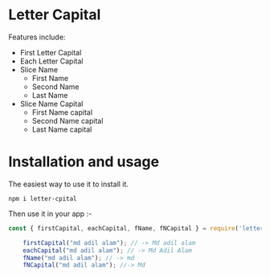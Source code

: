 # Letter Capital

Features include:

- First Letter Capital
- Each Letter Capital
- Slice Name
    - First Name
    - Second Name
    - Last Name
- Slice Name Capital
    - First Name capital
    - Second Name capital
    - Last Name capital

# Installation and usage

The easiest way to use it to install it.

```
npm i letter-cpital
```

Then use it in your app :-

```js
const { firstCapital, eachCapital, fName, fNCapital } = require('letter-cpital');

    firstCapital("md adil alam"); // -> Md adil alam
    eachCapital("md adil alam"); // -> Md Adil Alam
    fName("md adil alam"); // -> md
    fNCapital("md adil alam"); //-> Md
```